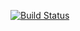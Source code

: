 [![Build Status](https://travis-ci.com/Denis-Sotnikov/job4j_forum.svg?branch=master)](https://travis-ci.com/Denis-Sotnikov/job4j_forum)

